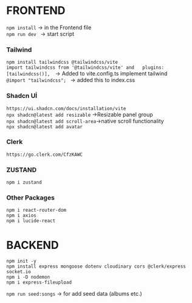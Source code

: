 # FRONTEND
`npm install` -> in the Frontend file    
`npm run dev ` -> start script    

### Tailwind
 `npm install tailwindcss @tailwindcss/vite`  
 `import tailwindcss from '@tailwindcss/vite' and   plugins: [tailwindcss()],  `-> Added to vite.config.ts implement tailwind  
`@import "tailwindcss"; `  -> added this to index.css
### Shadcn Uİ
`https://ui.shadcn.com/docs/installation/vite`  
`npx shadcn@latest add resizable` ->Resizable panel group  
`npx shadcn@latest add scroll-area`->native scroll functionality  
`npx shadcn@latest add avatar`



### Clerk
`https://go.clerk.com/CfzKAWC`

### ZUSTAND
`npm i zustand`  


### Other Packages
`npm i react-router-dom`  
`npm i axios`  
`npm i lucide-react`


# BACKEND
`npm init -y`  
`npm install express mongoose dotenv cloudinary cors @clerk/express socket.io `   
`npm i -D nodemon`  
`npm i express-fileupload`  

`npm run seed:songs` -> for add seed data (albums etc.)